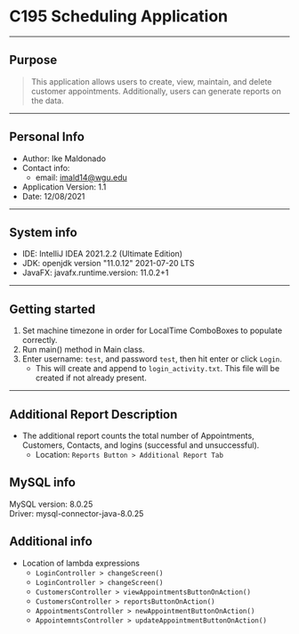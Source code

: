# C195 Scheduling Application

---

## Purpose
> This application allows users to create, view, maintain, and delete customer appointments. Additionally,
users can generate reports on the data.

---

## Personal Info

- Author: Ike Maldonado  
- Contact info: 
  - email: imald14@wgu.edu
- Application Version: 1.1
- Date: 12/08/2021

---

## System info

- IDE: IntelliJ IDEA 2021.2.2 (Ultimate Edition)  
- JDK: openjdk version "11.0.12" 2021-07-20 LTS
- JavaFX: javafx.runtime.version: 11.0.2+1

---

## Getting started
 
1. Set machine timezone in order for LocalTime ComboBoxes to populate correctly.
2. Run main() method in Main class.
3. Enter username: `test`, and password `test`, then hit enter or click `Login`.
    - This will create and append to `login_activity.txt`. This file will be created if not already present.

---

## Additional Report Description
- The additional report counts the total number of Appointments, Customers, Contacts, and logins (successful and unsuccessful). 
  - Location: `Reports Button > Additional Report Tab`

## MySQL info
MySQL version: 8.0.25  
Driver: mysql-connector-java-8.0.25

## Additional info
- Location of lambda expressions
  - `LoginController > changeScreen()`
  - `LoginController > changeScreen()`
  - `CustomersController > viewAppointmentsButtonOnAction()`
  - `CustomersController > reportsButtonOnAction()`
  - `AppointmentsController > newAppointmentButtonOnAction()`
  - `AppointemntsController > updateAppointmentButtonOnAction()`


